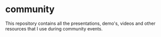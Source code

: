 # community
This repository contains all the presentations, demo's, videos and other resources that I use during community events.
